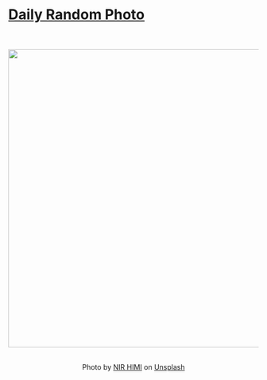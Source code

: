 # [Daily Random Photo](https://www.dailyrandomphoto.com/)

<div align="center">
  <br>
  <br>
  <a href="https://www.dailyrandomphoto.com/p/2024/2024-12-25/"><img src="https://images.unsplash.com/photo-1734375294751-e5afcb9dd9f8?crop=entropy&cs=tinysrgb&fit=max&fm=jpg&ixid=M3w3NzUwOHwwfDF8cmFuZG9tfHx8fHx8fHx8MTczNTA4NzE2M3w&ixlib=rb-4.0.3&q=80&w=1080" width="600px"></a>
  <br>
  <br>
  <p class="has-text-grey">Photo by <a href="https://unsplash.com/@nirhimi?utm_source=Daily%20Random%20Photo&amp;utm_medium=referral" target="_blank" rel="noopener noreferrer">NIR HIMI</a> on <a href="https://unsplash.com/photos/a-view-of-a-bridge-through-an-arch-in-a-building-SUH8y1aMG78?utm_source=Daily%20Random%20Photo&amp;utm_medium=referral" target="_blank" rel="noopener noreferrer">Unsplash</a></p>
</div>

